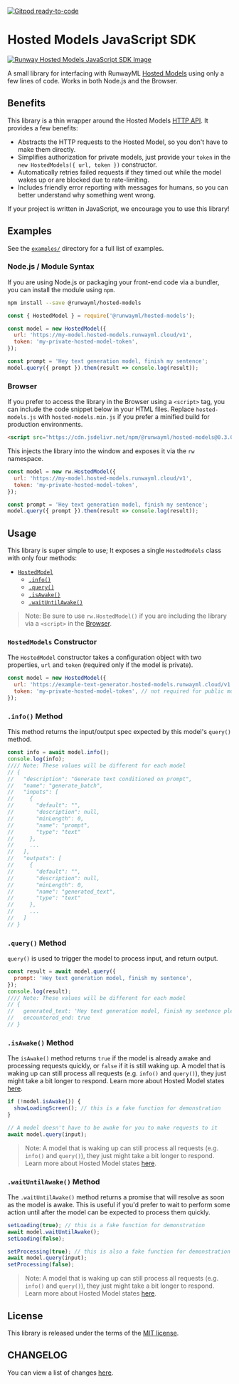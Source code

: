 [![Gitpod ready-to-code](https://img.shields.io/badge/Gitpod-ready--to--code-blue?logo=gitpod)](https://gitpod.io/#https://github.com/runwayml/hosted-models)

# Hosted Models JavaScript SDK

[![Runway Hosted Models JavaScript SDK Image](https://runway-static-assets.s3.amazonaws.com/github/hosted-models-js-sdk.jpg)](https://runwayml.com)

A small library for interfacing with RunwayML [Hosted Models](https://learn.runwayml.com/#/how-to/hosted-models) using only a few lines of code. Works in both Node.js and the Browser.

## Benefits

This library is a thin wrapper around the Hosted Models [HTTP API](https://learn.runwayml.com/#/how-to/hosted-models?id=http-api). It provides a few benefits:

- Abstracts the HTTP requests to the Hosted Model, so you don't have to make them directly.
- Simplifies authorization for private models, just provide your `token` in the `new HostedModels({ url, token })` constructor.
- Automatically retries failed requests if they timed out while the model wakes up or are blocked due to rate-limiting.
- Includes friendly error reporting with messages for humans, so you can better understand why something went wrong.

If your project is written in JavaScript, we encourage you to use this library!

## Examples

See the [`examples/`](examples) directory for a full list of examples.

### Node.js / Module Syntax

If you are using Node.js or packaging your front-end code via a bundler, you can install the module using `npm`.

```bash
npm install --save @runwayml/hosted-models
```

```javascript
const { HostedModel } = require('@runwayml/hosted-models');

const model = new HostedModel({
  url: 'https://my-model.hosted-models.runwayml.cloud/v1',
  token: 'my-private-hosted-model-token',
});

const prompt = 'Hey text generation model, finish my sentence';
model.query({ prompt }).then(result => console.log(result));
```

### Browser

If you prefer to access the library in the Browser using a `<script>` tag, you can include the code snippet below in your HTML files. Replace `hosted-models.js` with `hosted-models.min.js` if you prefer a minified build for production environments.

```html
<script src="https://cdn.jsdelivr.net/npm/@runwayml/hosted-models@0.3.0/dist/hosted-models.js"></script>
```

This injects the library into the window and exposes it via the `rw` namespace.

```javascript
const model = new rw.HostedModel({
  url: 'https://my-model.hosted-models.runwayml.cloud/v1',
  token: 'my-private-hosted-model-token',
});

const prompt = 'Hey text generation model, finish my sentence';
model.query({ prompt }).then(result => console.log(result));
```

## Usage

This library is super simple to use; It exposes a single `HostedModels` class with only four methods:

- [`HostedModel`](#hostedmodels-constructor)
  - [`.info()`](#info-method)
  - [`.query()`](#query-method)
  - [`.isAwake()`](#isAwake-method)
  - [`.waitUntilAwake()`](#waitUntilAwake-method)

> Note: Be sure to use `rw.HostedModel()` if you are including the library via a `<script>` in the [Browser](#browser).

### `HostedModels` Constructor

The `HostedModel` constructor takes a configuration object with two properties, `url` and `token` (required only if the model is private).

```javascript
const model = new HostedModel({
  url: 'https://example-text-generator.hosted-models.runwayml.cloud/v1',
  token: 'my-private-hosted-model-token', // not required for public models
});
```

### `.info()` Method

This method returns the input/output spec expected by this model's `query()` method.

```javascript
const info = await model.info();
console.log(info);
//// Note: These values will be different for each model
// {
//   "description": "Generate text conditioned on prompt",
//   "name": "generate_batch",
//   "inputs": [
//     {
//       "default": "",
//       "description": null,
//       "minLength": 0,
//       "name": "prompt",
//       "type": "text"
//     },
//     ...
//   ],
//   "outputs": [
//     {
//       "default": "",
//       "description": null,
//       "minLength": 0,
//       "name": "generated_text",
//       "type": "text"
//     },
//     ...
//   ]
// }
```

### `.query()` Method

`query()` is used to trigger the model to process input, and return output.

```javascript
const result = await model.query({
  prompt: 'Hey text generation model, finish my sentence',
});
console.log(result);
//// Note: These values will be different for each model
// {
//   generated_text: 'Hey text generation model, finish my sentence please.',
//   encountered_end: true
// }
```

### `.isAwake()` Method

The `isAwake()` method returns `true` if the model is already awake and processing requests quickly, or `false` if it is still waking up. A model that is waking up can still process all requests (e.g. `info()` and `query()`), they just might take a bit longer to respond. Learn more about Hosted Model states [here](https://learn.runwayml.com/#/how-to/hosted-models?id=asleep-awakening-and-awake-states).

```javascript
if (!model.isAwake()) {
  showLoadingScreen(); // this is a fake function for demonstration
}

// A model doesn't have to be awake for you to make requests to it
await model.query(input);
```

> Note: A model that is waking up can still process all requests (e.g. `info()` and `query()`), they just might take a bit longer to respond. Learn more about Hosted Model states [here](https://learn.runwayml.com/#/how-to/hosted-models?id=asleep-awakening-and-awake-states).

### `.waitUntilAwake()` Method

The `.waitUntilAwake()` method returns a promise that will resolve as soon as the model is awake. This is useful if you'd prefer to wait to perform some action until after the model can be expected to process them quickly.

```javascript
setLoading(true); // this is a fake function for demonstration
await model.waitUntilAwake();
setLoading(false);

setProcessing(true); // this is also a fake function for demonstration
await model.query(input);
setProcessing(false);
```

> Note: A model that is waking up can still process all requests (e.g. `info()` and `query()`), they just might take a bit longer to respond. Learn more about Hosted Model states [here](https://learn.runwayml.com/#/how-to/hosted-models?id=asleep-awakening-and-awake-states).

## License

This library is released under the terms of the [MIT license](LICENSE).

## CHANGELOG

You can view a list of changes [here](CHANGELOG.md).
